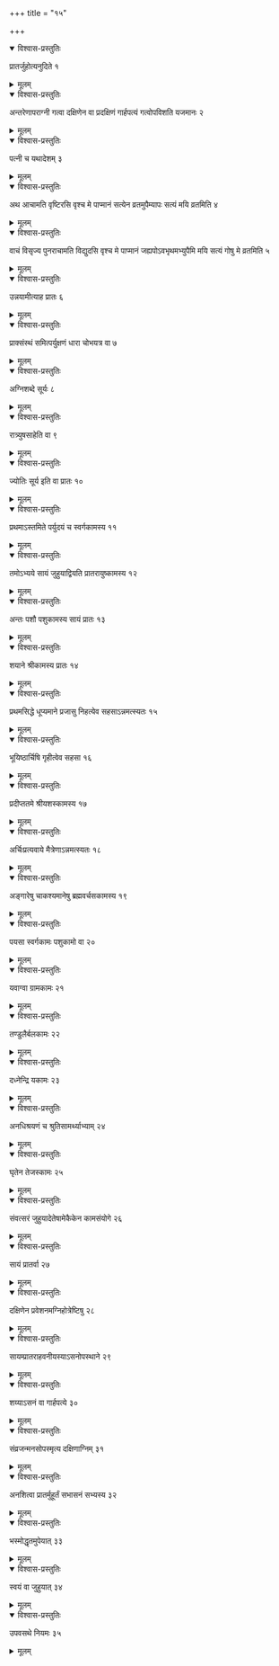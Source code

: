 +++
title = "१५"

+++





<details open><summary>विश्वास-प्रस्तुतिः</summary>

प्रातर्जुहोत्यनुदिते १
</details>

<details><summary>मूलम्</summary>

प्रातर्जुहोत्यनुदिते १
</details>


<details open><summary>विश्वास-प्रस्तुतिः</summary>

अन्तरेणापराग्नी गत्वा दक्षिणेन वा प्रदक्षिणं गार्हपत्यं गत्वोपविशति यजमानः २
</details>

<details><summary>मूलम्</summary>

अन्तरेणापराग्नी गत्वा दक्षिणेन वा प्रदक्षिणं गार्हपत्यं गत्वोपविशति यजमानः २
</details>


<details open><summary>विश्वास-प्रस्तुतिः</summary>

पत्नी च यथादेशम् ३
</details>

<details><summary>मूलम्</summary>

पत्नी च यथादेशम् ३
</details>


<details open><summary>विश्वास-प्रस्तुतिः</summary>

अथ आचामति वृष्टिरसि वृश्च मे पाप्मानं सत्येन व्रतमुपैम्यापः सत्यं मयि व्रतमिति ४
</details>

<details><summary>मूलम्</summary>

अथ आचामति वृष्टिरसि वृश्च मे पाप्मानं सत्येन व्रतमुपैम्यापः सत्यं मयि व्रतमिति ४
</details>


<details open><summary>विश्वास-प्रस्तुतिः</summary>

वाचं विसृज्य पुनराचामति विद्युदसि वृश्च मे पाप्मानं जह्यपोऽवभृथमभ्युपैमि मयि सत्यं गोषु मे व्रतमिति ५
</details>

<details><summary>मूलम्</summary>

वाचं विसृज्य पुनराचामति विद्युदसि वृश्च मे पाप्मानं जह्यपोऽवभृथमभ्युपैमि मयि सत्यं गोषु मे व्रतमिति ५
</details>


<details open><summary>विश्वास-प्रस्तुतिः</summary>

उन्नयामीत्याह प्रातः ६
</details>

<details><summary>मूलम्</summary>

उन्नयामीत्याह प्रातः ६
</details>


<details open><summary>विश्वास-प्रस्तुतिः</summary>

प्राक्संस्थं समित्पर्युक्षणं धारा चोभयत्र वा ७
</details>

<details><summary>मूलम्</summary>

प्राक्संस्थं समित्पर्युक्षणं धारा चोभयत्र वा ७
</details>


<details open><summary>विश्वास-प्रस्तुतिः</summary>

अग्निशब्दे सूर्यः ८
</details>

<details><summary>मूलम्</summary>

अग्निशब्दे सूर्यः ८
</details>


<details open><summary>विश्वास-प्रस्तुतिः</summary>

रात्र्युषसाहेति वा ९
</details>

<details><summary>मूलम्</summary>

रात्र्युषसाहेति वा ९
</details>


<details open><summary>विश्वास-प्रस्तुतिः</summary>

ज्योतिः सूर्य इति वा प्रातः १०
</details>

<details><summary>मूलम्</summary>

ज्योतिः सूर्य इति वा प्रातः १०
</details>


<details open><summary>विश्वास-प्रस्तुतिः</summary>

प्रथमाऽस्तमिते पर्युदयं च स्वर्गकामस्य ११
</details>

<details><summary>मूलम्</summary>

प्रथमाऽस्तमिते पर्युदयं च स्वर्गकामस्य ११
</details>


<details open><summary>विश्वास-प्रस्तुतिः</summary>

तमोऽभ्यये सायं जुहुयाद्वियति प्रातरायुष्कामस्य १२
</details>

<details><summary>मूलम्</summary>

तमोऽभ्यये सायं जुहुयाद्वियति प्रातरायुष्कामस्य १२
</details>


<details open><summary>विश्वास-प्रस्तुतिः</summary>

अन्तः पशौ पशुकामस्य सायं प्रातः १३
</details>

<details><summary>मूलम्</summary>

अन्तः पशौ पशुकामस्य सायं प्रातः १३
</details>


<details open><summary>विश्वास-प्रस्तुतिः</summary>

शयाने श्रीकामस्य प्रातः १४
</details>

<details><summary>मूलम्</summary>

शयाने श्रीकामस्य प्रातः १४
</details>


<details open><summary>विश्वास-प्रस्तुतिः</summary>

प्रथमसिद्धे धूप्यमाने प्रजासु निहत्येव सहसाऽन्नमत्स्यतः १५
</details>

<details><summary>मूलम्</summary>

प्रथमसिद्धे धूप्यमाने प्रजासु निहत्येव सहसाऽन्नमत्स्यतः १५
</details>


<details open><summary>विश्वास-प्रस्तुतिः</summary>

भूयिष्ठार्चिषि गृहीत्वेव सहसा १६
</details>

<details><summary>मूलम्</summary>

भूयिष्ठार्चिषि गृहीत्वेव सहसा १६
</details>


<details open><summary>विश्वास-प्रस्तुतिः</summary>

प्रदीप्ततमे श्रीयशस्कामस्य १७
</details>

<details><summary>मूलम्</summary>

प्रदीप्ततमे श्रीयशस्कामस्य १७
</details>


<details open><summary>विश्वास-प्रस्तुतिः</summary>

अर्चिःप्रत्यवाये मैत्रेणाऽन्नमत्स्यतः १८
</details>

<details><summary>मूलम्</summary>

अर्चिःप्रत्यवाये मैत्रेणाऽन्नमत्स्यतः १८
</details>


<details open><summary>विश्वास-प्रस्तुतिः</summary>

अङ्गारेषु चाकश्यमानेषु ब्रह्मवर्चसकामस्य १९
</details>

<details><summary>मूलम्</summary>

अङ्गारेषु चाकश्यमानेषु ब्रह्मवर्चसकामस्य १९
</details>


<details open><summary>विश्वास-प्रस्तुतिः</summary>

पयसा स्वर्गकामः पशुकामो वा २०
</details>

<details><summary>मूलम्</summary>

पयसा स्वर्गकामः पशुकामो वा २०
</details>


<details open><summary>विश्वास-प्रस्तुतिः</summary>

यवाग्वा ग्रामकामः २१
</details>

<details><summary>मूलम्</summary>

यवाग्वा ग्रामकामः २१
</details>


<details open><summary>विश्वास-प्रस्तुतिः</summary>

तण्डुलैर्बलकामः २२
</details>

<details><summary>मूलम्</summary>

तण्डुलैर्बलकामः २२
</details>


<details open><summary>विश्वास-प्रस्तुतिः</summary>

दध्नेन्द्रि यकामः २३
</details>

<details><summary>मूलम्</summary>

दध्नेन्द्रि यकामः २३
</details>


<details open><summary>विश्वास-प्रस्तुतिः</summary>

अनधिश्रयणं च श्रुतिसामर्थ्याभ्याम् २४
</details>

<details><summary>मूलम्</summary>

अनधिश्रयणं च श्रुतिसामर्थ्याभ्याम् २४
</details>


<details open><summary>विश्वास-प्रस्तुतिः</summary>

घृतेन तेजस्कामः २५
</details>

<details><summary>मूलम्</summary>

घृतेन तेजस्कामः २५
</details>


<details open><summary>विश्वास-प्रस्तुतिः</summary>

संवत्सरं जुहुयादेतेषामेकैकेन कामसंयोगे २६
</details>

<details><summary>मूलम्</summary>

संवत्सरं जुहुयादेतेषामेकैकेन कामसंयोगे २६
</details>


<details open><summary>विश्वास-प्रस्तुतिः</summary>

सायं प्रातर्वा २७
</details>

<details><summary>मूलम्</summary>

सायं प्रातर्वा २७
</details>


<details open><summary>विश्वास-प्रस्तुतिः</summary>

दक्षिणेन प्रवेशनमग्निहोत्रेष्टिषु २८
</details>

<details><summary>मूलम्</summary>

दक्षिणेन प्रवेशनमग्निहोत्रेष्टिषु २८
</details>


<details open><summary>विश्वास-प्रस्तुतिः</summary>

सायम्प्रातराहवनीयस्याऽसनोपस्थाने २९
</details>

<details><summary>मूलम्</summary>

सायम्प्रातराहवनीयस्याऽसनोपस्थाने २९
</details>


<details open><summary>विश्वास-प्रस्तुतिः</summary>

शय्याऽसनं वा गार्हपत्ये ३०
</details>

<details><summary>मूलम्</summary>

शय्याऽसनं वा गार्हपत्ये ३०
</details>


<details open><summary>विश्वास-प्रस्तुतिः</summary>

संव्रजन्मनसोपस्मृत्य दक्षिणाग्निम् ३१
</details>

<details><summary>मूलम्</summary>

संव्रजन्मनसोपस्मृत्य दक्षिणाग्निम् ३१
</details>


<details open><summary>विश्वास-प्रस्तुतिः</summary>

अनशित्वा प्रातर्मुहूर्तं सभासनं सभ्यस्य ३२
</details>

<details><summary>मूलम्</summary>

अनशित्वा प्रातर्मुहूर्तं सभासनं सभ्यस्य ३२
</details>


<details open><summary>विश्वास-प्रस्तुतिः</summary>

भस्मोद्धृतमुपेयात् ३३
</details>

<details><summary>मूलम्</summary>

भस्मोद्धृतमुपेयात् ३३
</details>


<details open><summary>विश्वास-प्रस्तुतिः</summary>

स्वयं वा जुहुयात् ३४
</details>

<details><summary>मूलम्</summary>

स्वयं वा जुहुयात् ३४
</details>


<details open><summary>विश्वास-प्रस्तुतिः</summary>

उपवसथे नियमः ३५
</details>

<details><summary>मूलम्</summary>

उपवसथे नियमः ३५
</details>
